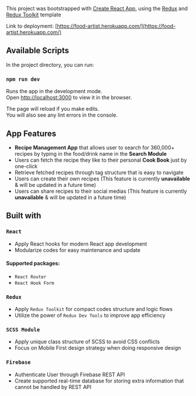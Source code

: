 This project was bootstrapped with [Create React App](https://github.com/facebook/create-react-app), using the [Redux](https://github.com/reduxjs/redux) and [Redux Toolkit](https://github.com/reduxjs/redux-toolkit) template

Link to deployment: [https://food-artist.herokuapp.com/](https://food-artist.herokuapp.com/)

## Available Scripts

In the project directory, you can run:

### `npm run dev`

Runs the app in the development mode.<br />
Open [http://localhost:3000](http://localhost:3000) to view it in the browser.

The page will reload if you make edits.<br />
You will also see any lint errors in the console.
## App Features
 - __Recipe Management App__ that allows user to search for 360,000+ recipes by typing in the food/drink name in the __Search Module__
 - Users can fetch the recipe they like to their personal __Cook Book__ just by one-click
 - Retrieve fetched recipes through tag structure that is easy to navigate
 - Users can create their own recipes (This feature is currently __unavailable__ & will be updated in a future time)
 - Users can share recipes to their social medias (This feature is currently __unavailable__ & will be updated in a future time)
## Built with

### `React`
 - Apply React hooks for modern React app development 
 - Modularize codes for easy maintenance and update
 #### Supported packages:
   - `React Router`
   - `React Hook Form`
   
### `Redux`
 - Apply `Redux Toolkit` for compact codes structure and logic flows
 - Utilize the power of `Redux Dev Tools` to improve app efficiency
 
### `SCSS Module`
 - Apply unique class structure of SCSS to avoid CSS conflicts 
 - Focus on Mobile First design strategy when doing responsive design

### `Firebase`
 - Authenticate User through Firebase REST API 
 - Create supported real-time database for storing extra information that cannot be handled by REST API
